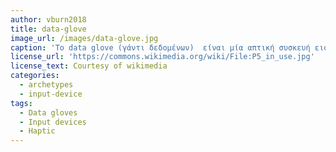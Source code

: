 ```yaml
---
author: vburn2018
title: data-glove
image_url: /images/data-glove.jpg
caption: 'Το data glove (γάντι δεδομένων)  είναι μία απτική συσκευή εισόδου. Με ενσωματωμένους αισθητήρες, ανιχνεύεται η θέση των δακτύλων του χρήστη. Οι εντολές προς το συνδεδεμένο λογισμικό, δίνονται με «χειρονομίες» όπως, κλειστή γροθιά, ανοικτή  παλάμη, δείξιμο με τον δείκτη του χεριού κλπ. Σε συνδυασμό με συσκευή ανίχνευσης της κίνησης του χεριού (hand-tracker), γίνεται εφικτή η αναγνώριση του περισσότερων καταστάσεων-χειρονομιών που κάνουν τη διάδραση πιο φυσική, όπως ο προσανατολισμός του χεριού, η θέση του στο χώρο κλπ. Ο χρήστης θα πρέπει αρχικά να εκπαιδευτεί ως προς τις χειρονομίες που αναγνωρίζονται αυτόματα ως εντολές από το σύστημα ή να δημιουργήσει δικές του. Το data glove  καθιστά εφικτή την ανάπτυξη εξειδικευμένων εφαρμογών όπως η αναγνώριση νοηματικής γλώσσας και η εκτέλεση και διεύθυνση μουσικών έργων.'
license_url: 'https://commons.wikimedia.org/wiki/File:P5_in_use.jpg'
license_text: Courtesy of wikimedia
categories:
  - archetypes
  - input-device
tags:
  - Data gloves
  - Input devices
  - Haptic
---
```

